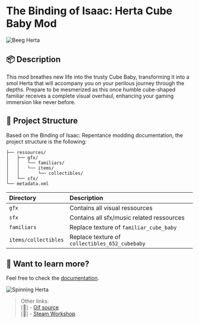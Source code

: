 # The Binding of Isaac: Herta Cube Baby Mod

![Beeg Herta](https://raw.githubusercontent.com/JustGritt/TBOI-HertaCubeBaby/main/github/assets/herta.png "A beeg herta")

## 📦 Description

This mod breathes new life into the trusty Cube Baby, transforming it into a smol Herta that will accompany you on your perilous journey through the depths. Prepare to be mesmerized as this once humble cube-shaped familiar receives a complete visual overhaul, enhancing your gaming immersion like never before.

## 🚀 Project Structure

Based on the Binding of Isaac: Repentance modding documentation, the project structure is the following:

```
├── ressources/
│   ├── gfx/
│   │   └── familiars/
│   │   └── items/
│   │       └── collectibles/
│   └── sfx/
└── metadata.xml
```


| Directory                   | Description                                           |
| :------------------------ | :----------------------------------------------- |
| `gfx`             | Contains all visual ressources                            |
| `sfx`         | Contains all sfx/music related ressources     |
| `familiars`             | Replace texture of `familiar_cube_baby`      |
| `items/collectibles`           | Replace texture of  `collectibles_652_cubebaby`          |

## 👀 Want to learn more?

Feel free to check the [documentation](https://bindingofisaacrebirth.fandom.com/wiki/Modding_Tutorials).

![Spinning Herta](https://raw.githubusercontent.com/JustGritt/TBOI-HertaCubeBaby/main/github/assets/herta.gif "A smol spinning herta")
> Other links:<br>
> [🔗] - [Gif source](https://www.youtube.com/watch?v=NY0ffyEu6uo)<br>
> [🔗] - [Steam Workshop](https://steamcommunity.com/sharedfiles/filedetails/?id=2982841759)



